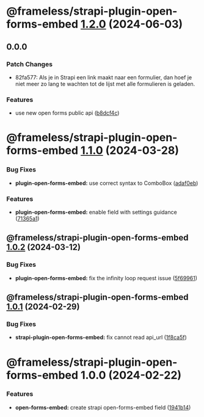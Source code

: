 # @frameless/strapi-plugin-open-forms-embed [1.2.0](https://github.com/frameless/strapi/compare/@frameless/strapi-plugin-open-forms-embed@1.1.0...@frameless/strapi-plugin-open-forms-embed@1.2.0) (2024-06-03)

## 0.0.0

### Patch Changes

- 82fa577: Als je in Strapi een link maakt naar een formulier, dan hoef je niet meer zo lang te wachten tot de lijst met alle formulieren is geladen.

### Features

- use new open forms public api ([b8dcf4c](https://github.com/frameless/strapi/commit/b8dcf4c559b276a39ee3698c4899e0e510b580b8))

# @frameless/strapi-plugin-open-forms-embed [1.1.0](https://github.com/frameless/strapi/compare/@frameless/strapi-plugin-open-forms-embed@1.0.2...@frameless/strapi-plugin-open-forms-embed@1.1.0) (2024-03-28)

### Bug Fixes

- **plugin-open-forms-embed:** use correct syntax to ComboBox ([adaf0eb](https://github.com/frameless/strapi/commit/adaf0eb2eeddfd6e03747c78c3f2ed09e19978fb))

### Features

- **plugin-open-forms-embed:** enable field with settings guidance ([71365a1](https://github.com/frameless/strapi/commit/71365a183b6c4cdcb38834b706673a49345797f3))

## @frameless/strapi-plugin-open-forms-embed [1.0.2](https://github.com/frameless/strapi/compare/@frameless/strapi-plugin-open-forms-embed@1.0.1...@frameless/strapi-plugin-open-forms-embed@1.0.2) (2024-03-12)

### Bug Fixes

- **plugin-open-forms-embed:** fix the infinity loop request issue ([5f69961](https://github.com/frameless/strapi/commit/5f69961217e499d5e6bfdc725f03965b195478fb))

## @frameless/strapi-plugin-open-forms-embed [1.0.1](https://github.com/frameless/strapi/compare/@frameless/strapi-plugin-open-forms-embed@1.0.0...@frameless/strapi-plugin-open-forms-embed@1.0.1) (2024-02-29)

### Bug Fixes

- **strapi-plugin-open-forms-embed:** fix cannot read api_url ([1f8ca5f](https://github.com/frameless/strapi/commit/1f8ca5f0011b09956e47ed29b5834ea793002f4a))

# @frameless/strapi-plugin-open-forms-embed 1.0.0 (2024-02-22)

### Features

- **open-forms-embed:** create strapi open-forms-embed field ([1941b14](https://github.com/frameless/strapi/commit/1941b140703d7585008d7705346a9c47769c2ae0))
